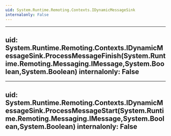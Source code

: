 ```yaml
---
uid: System.Runtime.Remoting.Contexts.IDynamicMessageSink
internalonly: False
---
```


---
uid: System.Runtime.Remoting.Contexts.IDynamicMessageSink.ProcessMessageFinish(System.Runtime.Remoting.Messaging.IMessage,System.Boolean,System.Boolean)
internalonly: False
---

---
uid: System.Runtime.Remoting.Contexts.IDynamicMessageSink.ProcessMessageStart(System.Runtime.Remoting.Messaging.IMessage,System.Boolean,System.Boolean)
internalonly: False
---
